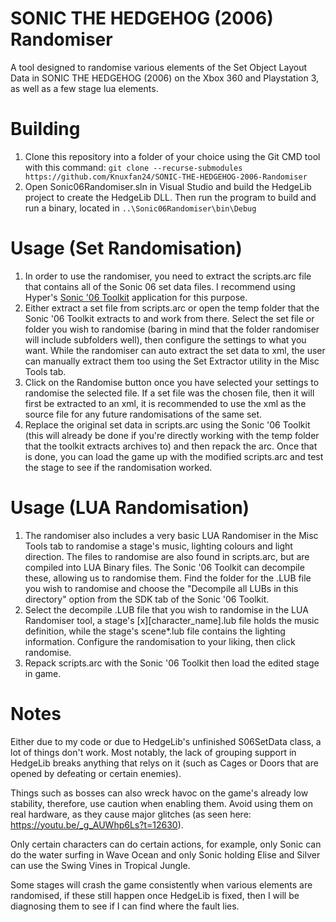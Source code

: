 # SONIC THE HEDGEHOG (2006) Randomiser
A tool designed to randomise various elements of the Set Object Layout Data in SONIC THE HEDGEHOG (2006) on the Xbox 360 and Playstation 3, as well as a few stage lua elements.

# Building
1) Clone this repository into a folder of your choice using the Git CMD tool with this command: `git clone --recurse-submodules https://github.com/Knuxfan24/SONIC-THE-HEDGEHOG-2006-Randomiser`
2) Open Sonic06Randomiser.sln in Visual Studio and build the HedgeLib project to create the HedgeLib DLL. Then run the program to build and run a binary, located in `..\Sonic06Randomiser\bin\Debug`

# Usage (Set Randomisation)
1) In order to use the randomiser, you need to extract the scripts.arc file that contains all of the Sonic 06 set data files. I recommend using Hyper's [Sonic '06 Toolkit](https://gamebanana.com/tools/6576) application for this purpose.
2) Either extract a set file from scripts.arc or open the temp folder that the Sonic '06 Toolkit extracts to and work from there. Select the set file or folder you wish to randomise (baring in mind that the folder randomiser will include subfolders well), then configure the settings to what you want. While the randomiser can auto extract the set data to xml, the user can manually extract them too using the Set Extractor utility in the Misc Tools tab.
3) Click on the Randomise button once you have selected your settings to randomise the selected file. If a set file was the chosen file, then it will first be extracted to an xml, it is recommended to use the xml as the source file for any future randomisations of the same set.
4) Replace the original set data in scripts.arc using the Sonic '06 Toolkit (this will already be done if you're directly working with the temp folder that the toolkit extracts archives to) and then repack the arc. Once that is done, you can load the game up with the modified scripts.arc and test the stage to see if the randomisation worked.

# Usage (LUA Randomisation)
1) The randomiser also includes a very basic LUA Randomiser in the Misc Tools tab to randomise a stage's music, lighting colours and light direction. The files to randomise are also found in scripts.arc, but are compiled into LUA Binary files. The Sonic '06 Toolkit can decompile these, allowing us to randomise them. Find the folder for the .LUB file you wish to randomise and choose the "Decompile all LUBs in this directory" option from the SDK tab of the Sonic '06 Toolkit.
2) Select the decompile .LUB file that you wish to randomise in the LUA Randomiser tool, a stage's [x][character_name].lub file holds the music definition, while the stage's scene*.lub file contains the lighting information. Configure the randomisation to your liking, then click randomise.
3) Repack scripts.arc with the Sonic '06 Toolkit then load the edited stage in game.

# Notes
Either due to my code or due to HedgeLib's unfinished S06SetData class, a lot of things don't work. Most notably, the lack of grouping support in HedgeLib breaks anything that relys on it (such as Cages or Doors that are opened by defeating or certain enemies).

Things such as bosses can also wreck havoc on the game's already low stability, therefore, use caution when enabling them. Avoid using them on real hardware, as they cause major glitches (as seen here: https://youtu.be/_g_AUWhp6Ls?t=12630).

Only certain characters can do certain actions, for example, only Sonic can do the water surfing in Wave Ocean and only Sonic holding Elise and Silver can use the Swing Vines in Tropical Jungle.

Some stages will crash the game consistently when various elements are randomised, if these still happen once HedgeLib is fixed, then I will be diagnosing them to see if I can find where the fault lies.
